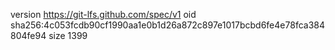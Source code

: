 version https://git-lfs.github.com/spec/v1
oid sha256:4c053fcdb90cf1990aa1e0b1d26a872c897e1017bcbd6fe4e78fca384804fe94
size 1399
